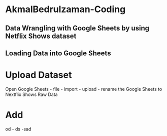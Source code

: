 # AkmalBedrulzaman-Coding
## Data Wrangling with Google Sheets by using Netflix Shows dataset
## Loading Data into Google Sheets

# Upload Dataset
Open Google Sheets - file - import - upload - rename the Google Sheets to Nextflix Shows Raw Data
# Add 
od - ds -sad
